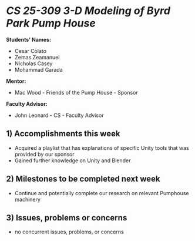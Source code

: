 # *CS 25-309 3-D Modeling of Byrd Park Pump House*

**Students' Names:**
- Cesar Colato 
- Zemas Zeamanuel
- Nicholas Casey
- Mohammad Garada

**Mentor:**
- Mac Wood - Friends of the Pump House - Sponsor

**Faculty Advisor:**
- John Leonard - CS - Faculty Advisor

## 1) Accomplishments this week ##
   - Acquired a playlist that has explanations of specific Unity tools that was provided by our sponsor
   -  Gained further knowledge on Unity and Blender

## 2) Milestones to be completed next week ##
   - Continue and potentially complete our research on relevant Pumphouse machinery

## 3) Issues, problems or concerns ##
   - no concurrent issues, problems, or concerns

   


